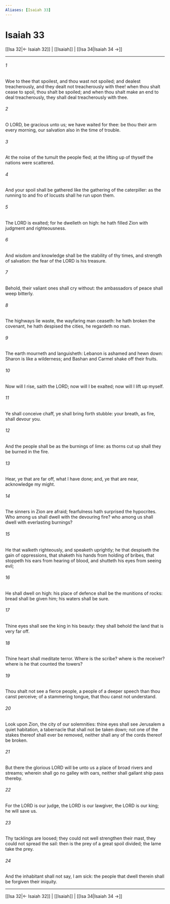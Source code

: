 ```yaml
---
Aliases: [Isaiah 33]
---
```

# Isaiah 33

[[Isa 32|← Isaiah 32]] | [[Isaiah]] | [[Isa 34|Isaiah 34 →]]
***



###### 1 
Woe to thee that spoilest, and thou wast not spoiled; and dealest treacherously, and they dealt not treacherously with thee! when thou shalt cease to spoil, thou shalt be spoiled; and when thou shalt make an end to deal treacherously, they shall deal treacherously with thee. 

###### 2 
O LORD, be gracious unto us; we have waited for thee: be thou their arm every morning, our salvation also in the time of trouble. 

###### 3 
At the noise of the tumult the people fled; at the lifting up of thyself the nations were scattered. 

###### 4 
And your spoil shall be gathered like the gathering of the caterpiller: as the running to and fro of locusts shall he run upon them. 

###### 5 
The LORD is exalted; for he dwelleth on high: he hath filled Zion with judgment and righteousness. 

###### 6 
And wisdom and knowledge shall be the stability of thy times, and strength of salvation: the fear of the LORD is his treasure. 

###### 7 
Behold, their valiant ones shall cry without: the ambassadors of peace shall weep bitterly. 

###### 8 
The highways lie waste, the wayfaring man ceaseth: he hath broken the covenant, he hath despised the cities, he regardeth no man. 

###### 9 
The earth mourneth and languisheth: Lebanon is ashamed and hewn down: Sharon is like a wilderness; and Bashan and Carmel shake off their fruits. 

###### 10 
Now will I rise, saith the LORD; now will I be exalted; now will I lift up myself. 

###### 11 
Ye shall conceive chaff, ye shall bring forth stubble: your breath, as fire, shall devour you. 

###### 12 
And the people shall be as the burnings of lime: as thorns cut up shall they be burned in the fire. 

###### 13 
Hear, ye that are far off, what I have done; and, ye that are near, acknowledge my might. 

###### 14 
The sinners in Zion are afraid; fearfulness hath surprised the hypocrites. Who among us shall dwell with the devouring fire? who among us shall dwell with everlasting burnings? 

###### 15 
He that walketh righteously, and speaketh uprightly; he that despiseth the gain of oppressions, that shaketh his hands from holding of bribes, that stoppeth his ears from hearing of blood, and shutteth his eyes from seeing evil; 

###### 16 
He shall dwell on high: his place of defence shall be the munitions of rocks: bread shall be given him; his waters shall be sure. 

###### 17 
Thine eyes shall see the king in his beauty: they shall behold the land that is very far off. 

###### 18 
Thine heart shall meditate terror. Where is the scribe? where is the receiver? where is he that counted the towers? 

###### 19 
Thou shalt not see a fierce people, a people of a deeper speech than thou canst perceive; of a stammering tongue, that thou canst not understand. 

###### 20 
Look upon Zion, the city of our solemnities: thine eyes shall see Jerusalem a quiet habitation, a tabernacle that shall not be taken down; not one of the stakes thereof shall ever be removed, neither shall any of the cords thereof be broken. 

###### 21 
But there the glorious LORD will be unto us a place of broad rivers and streams; wherein shall go no galley with oars, neither shall gallant ship pass thereby. 

###### 22 
For the LORD is our judge, the LORD is our lawgiver, the LORD is our king; he will save us. 

###### 23 
Thy tacklings are loosed; they could not well strengthen their mast, they could not spread the sail: then is the prey of a great spoil divided; the lame take the prey. 

###### 24 
And the inhabitant shall not say, I am sick: the people that dwell therein shall be forgiven their iniquity.

***
[[Isa 32|← Isaiah 32]] | [[Isaiah]] | [[Isa 34|Isaiah 34 →]]
